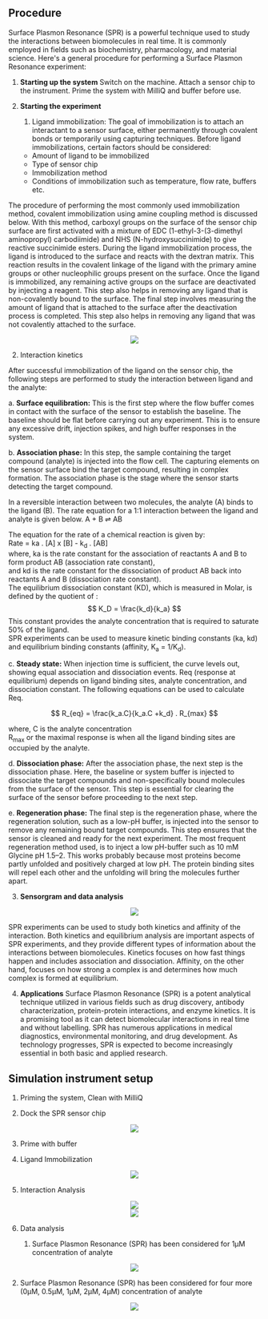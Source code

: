 ## Procedure

Surface Plasmon Resonance (SPR) is a powerful technique used to study the interactions between biomolecules in real time. It is commonly employed in fields such as biochemistry, pharmacology, and material science. Here's a general procedure for performing a Surface Plasmon Resonance experiment:

1. **Starting up the system**
Switch on the machine. Attach a sensor chip to the instrument. Prime the system with MilliQ and buffer before use.


2. **Starting the experiment**

     1. Ligand immobilization:
The goal of immobilization is to attach an interactant to a sensor surface, either permanently through covalent bonds or temporarily using capturing techniques. Before ligand immobilizations, certain factors should be considered:
    - Amount of ligand to be immobilized
    -  Type of sensor chip
    - Immobilization method 
    - Conditions of immobilization such as temperature, flow rate, buffers etc. 

The procedure of performing the most commonly used immobilization method, covalent immobilization using amine coupling method is discussed below. 
With this method, carboxyl groups on the surface of the sensor chip surface are first activated with a mixture of EDC (1-ethyl-3-(3-dimethyl aminopropyl) carbodiimide) and NHS (N-hydroxysuccinimide) to give reactive succinimide esters. During the ligand immobilization process, the ligand is introduced to the surface and reacts with the dextran matrix. This reaction results in the covalent linkage of the ligand with the primary amine groups or other nucleophilic groups present on the surface.
Once the ligand is immobilized, any remaining active groups on the surface are deactivated by injecting a reagent. This step also helps in removing any ligand that is non-covalently bound to the surface. The final step involves measuring the amount of ligand that is attached to the surface after the deactivation process is completed. This step also helps in removing any ligand that was not covalently attached to the surface.

<div align="center">
<img src="images/spr3_theory.png" class="img-fluid">
</div>


   2. Interaction kinetics

After successful immobilization of the ligand on the sensor chip, the following steps are performed to study the interaction between ligand and the analyte:

a. **Surface equilibration:** This is the first step where the flow buffer comes in contact with the surface of the sensor to establish the baseline. The baseline should be flat before carrying out any experiment. This is to ensure any excessive drift, injection spikes, and high buffer responses in the system. 

b. **Association phase:** In this step, the sample containing the target compound (analyte) is injected into the flow cell. The capturing elements on the sensor surface bind the target compound, resulting in complex formation. The association phase is the stage where the sensor starts detecting the target compound.

In a reversible interaction between two molecules, the analyte (A) binds to the ligand (B). The rate equation for a 1:1 interaction between the ligand and analyte is given below.
A  +   B    ⇌   AB 

The equation for the rate of a chemical reaction is given by:  
Rate = ka . [A] x [B] - k<sub>d</sub> . [AB]   
where, ka is the rate constant for the association of reactants A and B to form product AB (association rate constant),  
and kd is the rate constant for the dissociation of product AB back into reactants A and B (dissociation rate constant).   
The equilibrium dissociation constant (KD), which is measured in Molar, is defined by the quotient of : $$  K_D   =     \frac{k_d}{k_a}           $$ 
This constant provides the analyte concentration that is required to saturate 50% of the ligand.  
SPR experiments can be used to measure kinetic binding constants (ka, kd) and equilibrium binding constants (affinity, K<sub>a</sub> = 1/K<sub>d</sub>).  

c. **Steady state:** When injection time is sufficient, the curve levels out, showing equal association and dissociation events. Req (response at equilibrium) depends on ligand binding sites, analyte concentration, and dissociation constant. The following equations can be used  to calculate Req.

$$  R_{eq} = \frac{k_a.C}{k_a.C +k_d} . R_{max} $$

where, C is the analyte concentration   
R<sub>max</sub> or the maximal response is when all the ligand binding sites are occupied by the analyte. 

d. **Dissociation phase:** After the association phase, the next step is the dissociation phase. Here, the baseline or system buffer is injected to dissociate the target compounds and non-specifically bound molecules from the surface of the sensor. This step is essential for clearing the surface of the sensor before proceeding to the next step.

e. **Regeneration phase:** The final step is the regeneration phase, where the regeneration solution, such as a low-pH buffer, is injected into the sensor to remove any remaining bound target compounds. This step ensures that the sensor is cleaned and ready for the next experiment. The most frequent regeneration method used, is to inject a low pH-buffer such as 10 mM Glycine pH 1.5–2. This works probably because most proteins become partly unfolded and positively charged at low pH. The protein binding sites will repel each other and the unfolding will bring the molecules further apart. 



3. **Sensorgram and data analysis**
<div align="center">
<img src="images/spr4.png" class="img-fluid">
</div>

SPR experiments can be used to study both kinetics and affinity of the interaction. Both kinetics and equilibrium analysis are important aspects of SPR experiments, and they provide different types of information about the interactions between biomolecules. Kinetics focuses on how fast things happen and includes association and dissociation. Affinity, on the other hand, focuses on how strong a complex is and determines how much complex is formed at equilibrium.


4. **Applications**
Surface Plasmon Resonance (SPR) is a potent analytical technique utilized in various fields such as drug discovery, antibody characterization, protein-protein interactions, and enzyme kinetics. It is a promising tool as it can detect biomolecular interactions in real time and without labelling. SPR has numerous applications in medical diagnostics, environmental monitoring, and drug development. As technology progresses, SPR is expected to become increasingly essential in both basic and applied research.




## Simulation instrument setup
1. Priming the system, Clean with MilliQ 

2.  Dock the SPR sensor chip
<div align="center">
<img src="images/sensor_chip.png" class="img-fluid">
</div>

3. Prime with buffer

4.  Ligand Immobilization
<div align="center">
<img src="images/spr1.png" class="img-fluid">
</div>

5. Interaction Analysis
<div align="center">
<img src="images/spr2.png" class="img-fluid">
</div>


<div align="center">
<img src="images/interaction.png" class="img-fluid">
</div>

6. Data analysis
  
    1. Surface Plasmon Resonance (SPR) has been considered for 1μM concentration of analyte
<div align="center">
<img src="images/Chart.jpg" class="img-fluid">
</div>

   2. Surface Plasmon Resonance (SPR) has been considered for four more (0μM, 0.5μM, 1μM, 2μM, 4μM) concentration  of analyte
<div align="center">
<img src="images/Chart_mul.jpg" class="img-fluid">
</div>